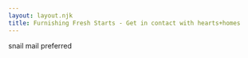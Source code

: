 ```yaml
---
layout: layout.njk
title: Furnishing Fresh Starts - Get in contact with hearts+homes
---
```


snail mail preferred